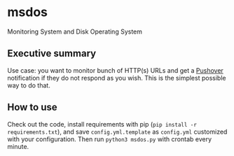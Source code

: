# msdos
Monitoring System and Disk Operating System

## Executive summary
Use case: you want to monitor bunch of HTTP(s) URLs and get a [Pushover](https://pushover.net/) notification if they do not respond as you wish. This is the simplest possible way to do that.

## How to use
Check out the code, install requirements with pip (`pip install -r requirements.txt`), and save `config.yml.template` as `config.yml` customized with your configuration. Then run `python3 msdos.py` with crontab every minute.
